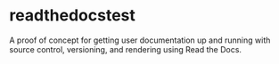 # readthedocstest
A proof of concept for getting user documentation up and running with source control, versioning, and rendering using Read the Docs. 
